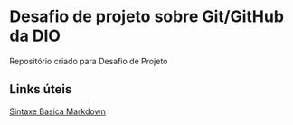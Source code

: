 # Desafio de projeto sobre Git/GitHub da DIO
Repositório criado para Desafio de Projeto

## Links úteis
[Sintaxe Basica Markdown](https://www.markdownguide.org/basic-syntax/)
